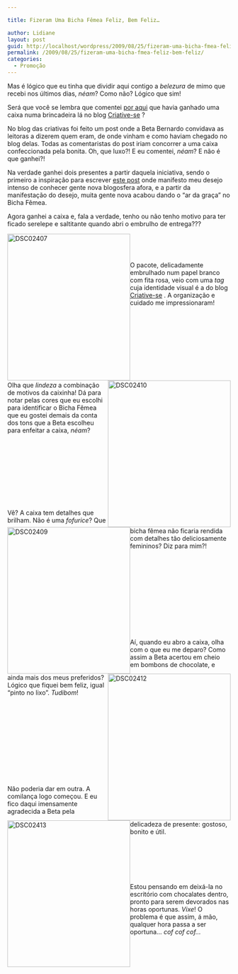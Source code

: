 ```yaml
---

title: Fizeram Uma Bicha Fêmea Feliz, Bem Feliz…

author: Lidiane
layout: post
guid: http://localhost/wordpress/2009/08/25/fizeram-uma-bicha-fmea-feliz-bem-feliz/
permalink: /2009/08/25/fizeram-uma-bicha-fmea-feliz-bem-feliz/
categories:
  - Promoção
---
```

Mas é lógico que eu tinha que dividir aqui contigo a _belezura_ de mimo que recebi nos últimos dias, _néam_? Como não? Lógico que sim!

Será que você se lembra que comentei [por aqui](http://www.trololodemulher.com.br/2009/05/29/se-eu-contar-ningum-acredita-mas-verdade/) que havia ganhado uma caixa numa brincadeira lá no blog [Criative-se](http://www.criativesse.blogspot.com/) ? 

No blog das criativas foi feito um post onde a Beta Bernardo convidava as leitoras a dizerem quem eram, de onde vinham e como haviam chegado no blog delas. Todas as comentaristas do post iriam concorrer a uma caixa confeccionada pela bonita. Oh, que luxo?! E eu comentei, _néam_? E não é que ganhei?!

Na verdade ganhei dois presentes a partir daquela iniciativa, sendo o primeiro a inspiração para escrever [este post](http://www.trololodemulher.com.br/2009/05/19/neste-post-voc-comenta-o/) onde manifesto meu desejo intenso de conhecer gente nova blogosfera afora, e a partir da manifestação do desejo, muita gente nova acabou dando o “ar da graça” no Bicha Fêmea. 

Agora ganhei a caixa e, fala a verdade, tenho ou não tenho motivo para ter ficado serelepe e saltitante quando abri o embrulho de entrega???

[<img title="DSC02407" style="display:inline;margin-left:0;margin-right:0;border-width:0;" height="331" alt="DSC02407" src="http://www.trololodemulher.com.br/blog/wp-content/uploads/2009/08/dsc02407_thumb.jpg" width="277" align="left" border="0" />](http://www.trololodemulher.com.br/blog/wp-content/uploads/2009/08/dsc02407.jpg) 

&#160;

&#160;

O pacote, delicadamente embrulhado num papel branco com fita rosa, veio com uma _tag_ cuja identidade visual é a do blog [Criative-se](http://www.criativesse.blogspot.com/) . A organização e cuidado me impressionaram!

&#160;

&#160;

&#160;

[<img title="DSC02410" style="display:inline;margin-left:0;margin-right:0;border-width:0;" height="331" alt="DSC02410" src="http://www.trololodemulher.com.br/blog/wp-content/uploads/2009/08/dsc02410_thumb.jpg" width="277" align="right" border="0" />](http://www.trololodemulher.com.br/blog/wp-content/uploads/2009/08/dsc02410.jpg) </p> </p> 

&#160;

&#160;

Olha que _lindeza_ a combinação de motivos da caixinha! Dá para notar pelas cores que eu escolhi para identificar o Bicha Fêmea que eu gostei demais da conta dos tons que a Beta escolheu para enfeitar a caixa, _néam_?

&#160;

&#160;

&#160;

[<img title="DSC02409" style="display:inline;margin-left:0;margin-right:0;border-width:0;" height="331" alt="DSC02409" src="http://www.trololodemulher.com.br/blog/wp-content/uploads/2009/08/dsc02409_thumb.jpg" width="277" align="left" border="0" />](http://www.trololodemulher.com.br/blog/wp-content/uploads/2009/08/dsc02409.jpg) 

&#160;

&#160;

Vê? A caixa tem detalhes que brilham. Não é uma _fofurice_? Que bicha fêmea não ficaria rendida com detalhes tão deliciosamente femininos? Diz para mim?!

&#160;

&#160;

&#160;

&#160;

[<img title="DSC02412" style="display:inline;margin-left:0;margin-right:0;border-width:0;" height="331" alt="DSC02412" src="http://www.trololodemulher.com.br/blog/wp-content/uploads/2009/08/dsc02412_thumb.jpg" width="277" align="right" border="0" />](http://www.trololodemulher.com.br/blog/wp-content/uploads/2009/08/dsc02412.jpg) 

&#160;

&#160;

Aí, quando eu abro a caixa, olha com o que eu me deparo? Como assim a Beta acertou em cheio em bombons de chocolate, e ainda mais dos meus preferidos? Lógico que fiquei bem feliz, igual “pinto no lixo”. _Tudibom_!

&#160;

&#160;

&#160;

[<img title="DSC02413" style="display:inline;margin-left:0;margin-right:0;border-width:0;" height="331" alt="DSC02413" src="http://www.trololodemulher.com.br/blog/wp-content/uploads/2009/08/dsc02413_thumb.jpg" width="277" align="left" border="0" />](http://www.trololodemulher.com.br/blog/wp-content/uploads/2009/08/dsc02413.jpg) 

&#160;

&#160;

&#160;

Não poderia dar em outra. A comilança logo começou. E eu fico daqui imensamente agradecida a Beta pela delicadeza de presente: gostoso, bonito e útil. 

&#160;

&#160;

&#160;

Estou pensando em deixá-la no escritório com chocalates dentro, pronto para serem devorados nas horas oportunas. _Vixe_! O problema é que assim, á mão, qualquer hora passa a ser oportuna… _cof cof cof…_